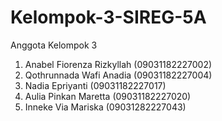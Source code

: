 # Kelompok-3-SIREG-5A
Anggota Kelompok 3 
1. Anabel Fiorenza Rizkyllah (09031182227002)
2. Qothrunnada Wafi Anadia (09031182227004)
3. Nadia Epriyanti (09031182227017)
4. Aulia Pinkan Maretta (09031182227020)
5. Inneke Via Mariska (09031282227043)
